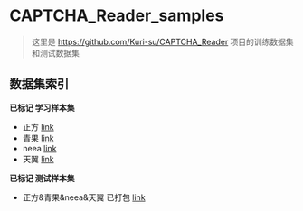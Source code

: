 # CAPTCHA_Reader_samples

> 这里是 https://github.com/Kuri-su/CAPTCHA_Reader 项目的训练数据集和测试数据集

## 数据集索引

**已标记 学习样本集**

* 正方 [link](https://github.com/Kurisu-A/CAPTCHA_Reader_samples/blob/master/sample/StudySamples/ZhengFang/ZhengFang.zip)
* 青果 [link](https://github.com/Kurisu-A/CAPTCHA_Reader_samples/blob/master/sample/StudySamples/QinGuo/QinGuo.zip)
* neea [link](https://github.com/Kurisu-A/CAPTCHA_Reader_samples/blob/master/sample/StudySamples/neea.edu.cn/neea.edu.cn.zip)
* 天翼 [link](https://github.com/Kurisu-A/CAPTCHA_Reader_samples/blob/master/sample/StudySamples/TianYi/TianYi.zip)

**已标记 测试样本集**
* 正方&青果&neea&天翼 已打包 [link](https://github.com/Kurisu-A/CAPTCHA_Reader_samples/blob/master/sample/TestSamples/TestSamples.zip)

